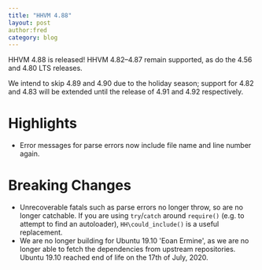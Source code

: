 ```yaml
---
title: "HHVM 4.88"
layout: post
author:fred 
category: blog
---
```


HHVM 4.88 is released!
HHVM 4.82&ndash;4.87 remain supported, as do the 4.56 and 4.80 LTS releases.

We intend to skip 4.89 and 4.90 due to the holiday season; support for 4.82 and
4.83 will be extended until the release of 4.91 and 4.92 respectively.

# Highlights

- Error messages for parse errors now include file name and line number again.

# Breaking Changes

- Unrecoverable fatals such as parse errors no longer throw, so are no longer
  catchable. If you are using `try`/`catch` around `require()` (e.g. to attempt
  to find an autoloader), `HH\could_include()` is a useful replacement.
- We are no longer building for Ubuntu 19.10 'Eoan Ermine', as we are no longer
  able to fetch the dependencies from upstream repositories. Ubuntu 19.10
  reached end of life on the 17th of July, 2020.
